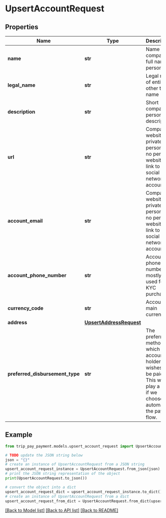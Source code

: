 # UpsertAccountRequest


## Properties

Name | Type | Description | Notes
------------ | ------------- | ------------- | -------------
**name** | **str** | Name of company / full name of person | 
**legal_name** | **str** | Legal name of entity if other than name | [optional] 
**description** | **str** | Short company / person description. | 
**url** | **str** | Company website. If private person with no personal website, link to main social network account. | 
**account_email** | **str** | Company website. If private person with no personal website, link to main social network account. | 
**account_phone_number** | **str** | Account phone number is mostly used for KYC purchases | [optional] 
**currency_code** | **str** | Account&#39;s main currency. | 
**address** | [**UpsertAddressRequest**](UpsertAddressRequest.md) |  | 
**preferred_disbursement_type** | **str** | The preferred method which the account holder wishes to be paid. This will play a role if we choose to automate the payout flow. | [optional] [default to 'BANK_TRANSFER']

## Example

```python
from trip_pay_payment.models.upsert_account_request import UpsertAccountRequest

# TODO update the JSON string below
json = "{}"
# create an instance of UpsertAccountRequest from a JSON string
upsert_account_request_instance = UpsertAccountRequest.from_json(json)
# print the JSON string representation of the object
print(UpsertAccountRequest.to_json())

# convert the object into a dict
upsert_account_request_dict = upsert_account_request_instance.to_dict()
# create an instance of UpsertAccountRequest from a dict
upsert_account_request_from_dict = UpsertAccountRequest.from_dict(upsert_account_request_dict)
```
[[Back to Model list]](../README.md#documentation-for-models) [[Back to API list]](../README.md#documentation-for-api-endpoints) [[Back to README]](../README.md)


